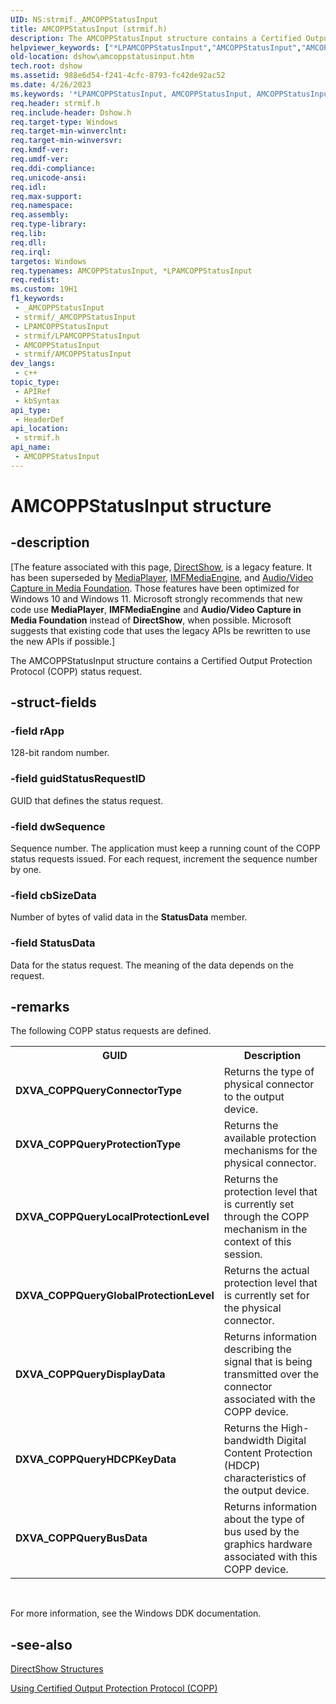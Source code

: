 ```yaml
---
UID: NS:strmif._AMCOPPStatusInput
title: AMCOPPStatusInput (strmif.h)
description: The AMCOPPStatusInput structure contains a Certified Output Protection Protocol (COPP) status request.
helpviewer_keywords: ["*LPAMCOPPStatusInput","AMCOPPStatusInput","AMCOPPStatusInput structure [DirectShow]","AMCOPPStatusInputStructure","LPAMCOPPStatusInput","LPAMCOPPStatusInput structure pointer [DirectShow]","dshow.amcoppstatusinput","strmif/AMCOPPStatusInput","strmif/LPAMCOPPStatusInput"]
old-location: dshow\amcoppstatusinput.htm
tech.root: dshow
ms.assetid: 988e6d54-f241-4cfc-8793-fc42de92ac52
ms.date: 4/26/2023
ms.keywords: '*LPAMCOPPStatusInput, AMCOPPStatusInput, AMCOPPStatusInput structure [DirectShow], AMCOPPStatusInputStructure, LPAMCOPPStatusInput, LPAMCOPPStatusInput structure pointer [DirectShow], dshow.amcoppstatusinput, strmif/AMCOPPStatusInput, strmif/LPAMCOPPStatusInput'
req.header: strmif.h
req.include-header: Dshow.h
req.target-type: Windows
req.target-min-winverclnt: 
req.target-min-winversvr: 
req.kmdf-ver: 
req.umdf-ver: 
req.ddi-compliance: 
req.unicode-ansi: 
req.idl: 
req.max-support: 
req.namespace: 
req.assembly: 
req.type-library: 
req.lib: 
req.dll: 
req.irql: 
targetos: Windows
req.typenames: AMCOPPStatusInput, *LPAMCOPPStatusInput
req.redist: 
ms.custom: 19H1
f1_keywords:
 - _AMCOPPStatusInput
 - strmif/_AMCOPPStatusInput
 - LPAMCOPPStatusInput
 - strmif/LPAMCOPPStatusInput
 - AMCOPPStatusInput
 - strmif/AMCOPPStatusInput
dev_langs:
 - c++
topic_type:
 - APIRef
 - kbSyntax
api_type:
 - HeaderDef
api_location:
 - strmif.h
api_name:
 - AMCOPPStatusInput
---
```


# AMCOPPStatusInput structure


## -description

\[The feature associated with this page, [DirectShow](/windows/win32/directshow/directshow), is a legacy feature. It has been superseded by [MediaPlayer](/uwp/api/Windows.Media.Playback.MediaPlayer), [IMFMediaEngine](/windows/win32/api/mfmediaengine/nn-mfmediaengine-imfmediaengine), and [Audio/Video Capture in Media Foundation](/windows/win32/medfound/audio-video-capture-in-media-foundation). Those features have been optimized for Windows 10 and Windows 11. Microsoft strongly recommends that new code use **MediaPlayer**, **IMFMediaEngine** and **Audio/Video Capture in Media Foundation** instead of **DirectShow**, when possible. Microsoft suggests that existing code that uses the legacy APIs be rewritten to use the new APIs if possible.\]

The AMCOPPStatusInput structure contains a Certified Output Protection Protocol (COPP) status request.

## -struct-fields

### -field rApp

128-bit random number.

### -field guidStatusRequestID

GUID that defines the status request.

### -field dwSequence

Sequence number. The application must keep a running count of the COPP status requests issued. For each request, increment the sequence number by one.

### -field cbSizeData

Number of bytes of valid data in the <b>StatusData</b> member.

### -field StatusData

Data for the status request. The meaning of the data depends on the request.

## -remarks

The following COPP status requests are defined.

<table>
<tr>
<th><b>GUID</b></th>
<th>Description
            </th>
</tr>
<tr>
<td><b>DXVA_COPPQueryConnectorType</b></td>
<td>Returns the type of physical connector to the output device.</td>
</tr>
<tr>
<td><b>DXVA_COPPQueryProtectionType</b></td>
<td>Returns the available protection mechanisms for the physical connector.</td>
</tr>
<tr>
<td><b>DXVA_COPPQueryLocalProtectionLevel</b></td>
<td>Returns the protection level that is currently set through the COPP mechanism in the context of this session.</td>
</tr>
<tr>
<td><b>DXVA_COPPQueryGlobalProtectionLevel</b></td>
<td>Returns the actual protection level that is currently set for the physical connector.</td>
</tr>
<tr>
<td><b>DXVA_COPPQueryDisplayData</b></td>
<td>Returns information describing the signal that is being transmitted over the connector associated with the COPP device.</td>
</tr>
<tr>
<td><b>DXVA_COPPQueryHDCPKeyData</b></td>
<td>Returns the High-bandwidth Digital Content Protection (HDCP) characteristics of the output device.</td>
</tr>
<tr>
<td><b>DXVA_COPPQueryBusData</b></td>
<td>Returns information about the type of bus used by the graphics hardware associated with this COPP device.</td>
</tr>
</table>
 

For more information, see the Windows DDK documentation.

## -see-also

<a href="/windows/desktop/DirectShow/directshow-structures">DirectShow Structures</a>



<a href="/windows/desktop/DirectShow/using-certified-output-protection-protocol--copp">Using Certified Output Protection Protocol (COPP)</a>
